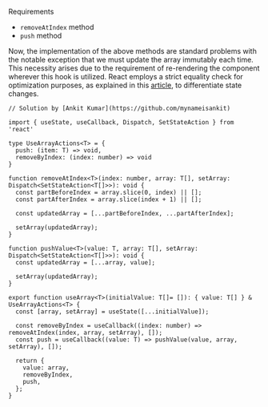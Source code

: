 Requirements
- `removeAtIndex` method
- `push` method

Now, the implementation of the above methods are standard problems with the notable exception that we must update the array immutably each time. This necessity arises due to the requirement of re-rendering the component wherever this hook is utilized. React employs a strict equality check for optimization purposes, as explained in this [article](https://react.dev/learn/updating-objects-in-state), to differentiate state changes.

```
// Solution by [Ankit Kumar](https://github.com/mynameisankit)

import { useState, useCallback, Dispatch, SetStateAction } from 'react'

type UseArrayActions<T> = {
  push: (item: T) => void,
  removeByIndex: (index: number) => void
}

function removeAtIndex<T>(index: number, array: T[], setArray: Dispatch<SetStateAction<T[]>>): void {
  const partBeforeIndex = array.slice(0, index) || [];
  const partAfterIndex = array.slice(index + 1) || [];

  const updatedArray = [...partBeforeIndex, ...partAfterIndex];

  setArray(updatedArray);
}

function pushValue<T>(value: T, array: T[], setArray: Dispatch<SetStateAction<T[]>>): void {
  const updatedArray = [...array, value];

  setArray(updatedArray);
}

export function useArray<T>(initialValue: T[]= []): { value: T[] } & UseArrayActions<T> {
  const [array, setArray] = useState([...initialValue]);

  const removeByIndex = useCallback((index: number) => removeAtIndex(index, array, setArray), []);
  const push = useCallback((value: T) => pushValue(value, array, setArray), []);
  
  return {
    value: array,
    removeByIndex,
    push,
  };
}
```
